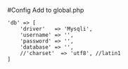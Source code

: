 #Config
Add to global.php
  
    'db' => [
        'driver'   => 'Mysqli',
        'username' => '',
        'password' => '',
        'database' => '',
        //'charset'  => 'utf8', //latin1
    ]
    